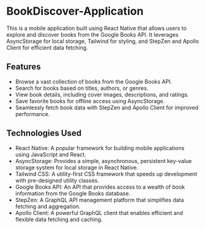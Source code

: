 # BookDiscover-Application
This is a mobile application built using React Native that allows users to explore and discover books from the Google Books API. It leverages AsyncStorage for local storage, Tailwind for styling, and StepZen and Apollo Client for efficient data fetching.
## Features
- Browse a vast collection of books from the Google Books API.
- Search for books based on titles, authors, or genres.
- View book details, including cover images, descriptions, and ratings.
- Save favorite books for offline access using AsyncStorage.
- Seamlessly fetch book data with StepZen and Apollo Client for improved performance.

## Technologies Used
- React Native: A popular framework for building mobile applications using JavaScript and React.
- AsyncStorage: Provides a simple, asynchronous, persistent key-value storage system for local storage in React Native.
- Tailwind CSS: A utility-first CSS framework that speeds up development with pre-designed utility classes.
- Google Books API: An API that provides access to a wealth of book information from the Google Books database.
- StepZen: A GraphQL API management platform that simplifies data fetching and aggregation.
- Apollo Client: A powerful GraphQL client that enables efficient and flexible data fetching and caching.
